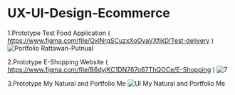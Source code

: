 # UX-UI-Design-Ecommerce
1.Prototype Test Food Application ( https://www.figma.com/file/QxlNrqSCuzxXoOvaVXfjkD/Test-delivery )
![Portfolio Rattawan-Putnual](https://user-images.githubusercontent.com/49346370/140467657-0c51a4a0-685d-44bb-aa0c-5d70755f8450.png)

2.Prototype E-Shopping Website ( https://www.figma.com/file/B6dyjKC1DN767o67ThQOCe/E-Shopping )
![7](https://user-images.githubusercontent.com/49346370/135887026-17e74491-d9ba-49ca-bde1-99b34227acf5.png)

3.Prototype My Natural and Portfolio Me
![UI My Natural and Portfolio Me](https://user-images.githubusercontent.com/49346370/139872554-be51e446-fcf7-4db9-8774-fff71cb914a5.png)

